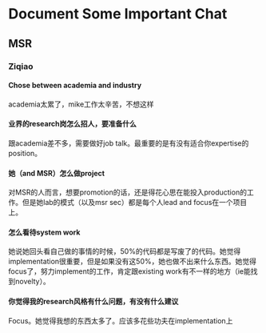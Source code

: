 # Document Some Important Chat

## MSR

### Ziqiao

#### Chose between academia and industry

academia太累了，mike工作太辛苦，不想这样

#### 业界的research岗怎么招人，要准备什么

跟academia差不多，需要做好job talk。最重要的是有没有适合你expertise的position。

#### 她（and MSR）怎么做project

对MSR的人而言，想要promotion的话，还是得花心思在能投入production的工作。但是她lab的模式（以及msr sec）都是每个人lead and focus在一个项目上。

#### 怎么看待system work

她说她回头看自己做的事情的时候，50%的代码都是写废了的代码。她觉得implementation很重要，但是如果没有这50%，她也做不出来什么东西。她觉得focus了，努力implement的工作，肯定跟existing work有不一样的地方（ie能找到novelty）。

#### 你觉得我的research风格有什么问题，有没有什么建议

Focus。她觉得我想的东西太多了。应该多花些功夫在implementation上

